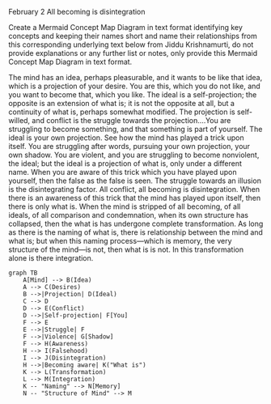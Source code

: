 
February 2
All becoming is disintegration

Create a Mermaid Concept Map Diagram in text format identifying key concepts and keeping their names short  and name their relationships from this corresponding underlying text below from Jiddu Krishnamurti,  do not provide explanations or any further list or notes, only provide this Mermaid Concept Map Diagram in text format.

The mind has an idea, perhaps pleasurable, and it wants to be like that idea, which is a projection of your desire. You are this, which you do not like, and you want to become that, which you like. The ideal is a self-projection; the opposite is an extension of what is; it is not the opposite at all, but a continuity of what is, perhaps somewhat modified. The projection is self-willed, and conflict is the struggle towards the projection....You are struggling to become something, and that something is part of yourself. The ideal is your own projection. See how the mind has played a trick upon itself. You are struggling after words, pursuing your own projection, your own shadow. You are violent, and you are struggling to become nonviolent, the ideal; but the ideal is a projection of what is, only under a different name.
When you are aware of this trick which you have played upon yourself, then the false as the false is seen. The struggle towards an illusion is the disintegrating factor. All conflict, all becoming is disintegration. When there is an awareness of this trick that the mind has played upon itself, then there is only what is. When the mind is stripped of all becoming, of all ideals, of all comparison and condemnation, when its own structure has collapsed, then the what is has undergone complete transformation. As long as there is the naming of what is, there is relationship between the mind and what is; but when this naming process—which is memory, the very structure of the mind—is not, then what is is not. In this transformation alone is there integration.

```mermaid
graph TB
    A[Mind] --> B(Idea)
    A --> C(Desires)
    B -->|Projection| D(Ideal)
    C --> D
    D --> E(Conflict)
    D -->|Self-projection| F[You]
    F --> E
    E -->|Struggle| F
    F -->|Violence| G[Shadow]
    F --> H(Awareness)
    H --> I(Falsehood)
    I --> J(Disintegration)
    H -->|Becoming aware| K("What is")
    K --> L(Transformation)
    L --> M(Integration)
    K -- "Naming" --> N[Memory]
    N -- "Structure of Mind" --> M
```